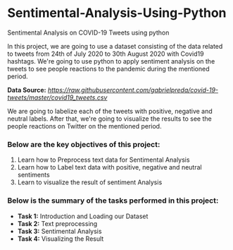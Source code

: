 # Sentimental-Analysis-Using-Python
Sentimental Analysis on COVID-19 Tweets using python


In this project, we are going to use a dataset consisting of the data related to tweets from 24th of July 2020 to 30th August 2020 with Covid19 hashtags. We're going to use python to apply sentiment analysis on the tweets to see people reactions to the pandemic during the mentioned period.

 __Data Source:__ *https://raw.githubusercontent.com/gabrielpreda/covid-19-tweets/master/covid19_tweets.csv*

We are going to labelize each of the tweets with positive, negative and neutral labels. After that, we're going to visualize the results to see the people reactions on Twitter on the mentioned period.

### Below are the key objectives of this project:
1.	Learn how to Preprocess text data for Sentimental Analysis 
2.	Learn how to Label text data with positive, negative and neutral sentiments 
3.	Learn to visualize the result of sentiment Analysis 

### Below is the summary of the tasks performed in this project:
- __Task 1:__ Introduction and Loading our Dataset
- __Task 2:__ Text preprocessing 
- __Task 3:__ Sentimental Analysis 
- __Task 4:__ Visualizing the Result

